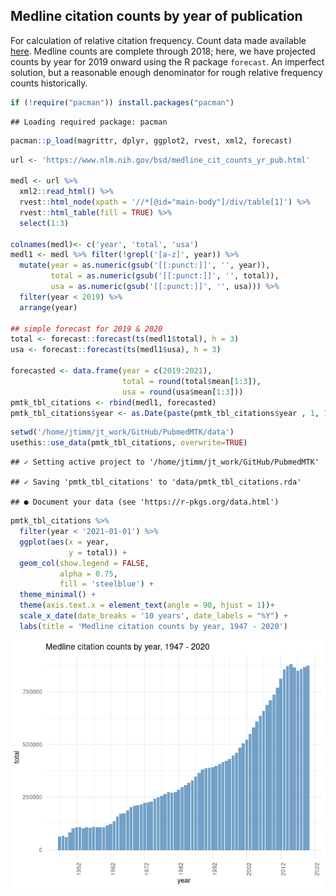 ## Medline citation counts by year of publication

For calculation of relative citation frequency. Count data made
available
[here](https://www.nlm.nih.gov/bsd/medline_cit_counts_yr_pub.html).
Medline counts are complete through 2018; here, we have projected counts
by year for 2019 onward using the R package `forecast`. An imperfect
solution, but a reasonable enough denominator for rough relative
frequency counts historically.

``` r
if (!require("pacman")) install.packages("pacman")
```

    ## Loading required package: pacman

``` r
pacman::p_load(magrittr, dplyr, ggplot2, rvest, xml2, forecast)
```

``` r
url <- 'https://www.nlm.nih.gov/bsd/medline_cit_counts_yr_pub.html'

medl <- url %>%
  xml2::read_html() %>%
  rvest::html_node(xpath = '//*[@id="main-body"]/div/table[1]') %>% 
  rvest::html_table(fill = TRUE) %>%
  select(1:3)

colnames(medl)<- c('year', 'total', 'usa')
medl1 <- medl %>% filter(!grepl('[a-z]', year)) %>%
  mutate(year = as.numeric(gsub('[[:punct:]]', '', year)),
         total = as.numeric(gsub('[[:punct:]]', '', total)),
         usa = as.numeric(gsub('[[:punct:]]', '', usa))) %>%
  filter(year < 2019) %>%
  arrange(year)

## simple forecast for 2019 & 2020
total <- forecast::forecast(ts(medl1$total), h = 3)
usa <- forecast::forecast(ts(medl1$usa), h = 3)

forecasted <- data.frame(year = c(2019:2021),
                         total = round(total$mean[1:3]),
                         usa = round(usa$mean[1:3]))
pmtk_tbl_citations <- rbind(medl1, forecasted) 
pmtk_tbl_citations$year <- as.Date(paste(pmtk_tbl_citations$year , 1, 1, sep = "-"))
```

``` r
setwd('/home/jtimm/jt_work/GitHub/PubmedMTK/data')
usethis::use_data(pmtk_tbl_citations, overwrite=TRUE)
```

    ## ✓ Setting active project to '/home/jtimm/jt_work/GitHub/PubmedMTK'

    ## ✓ Saving 'pmtk_tbl_citations' to 'data/pmtk_tbl_citations.rda'

    ## ● Document your data (see 'https://r-pkgs.org/data.html')

``` r
pmtk_tbl_citations %>%
  filter(year < '2021-01-01') %>%
  ggplot(aes(x = year, 
             y = total)) +
  geom_col(show.legend = FALSE, 
           alpha = 0.75,
           fill = 'steelblue') + 
  theme_minimal() +
  theme(axis.text.x = element_text(angle = 90, hjust = 1))+
  scale_x_date(date_breaks = '10 years', date_labels = "%Y") +
  labs(title = 'Medline citation counts by year, 1947 - 2020')
```

![](medline_citations_files/figure-markdown_github/unnamed-chunk-4-1.png)
